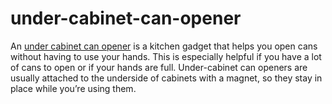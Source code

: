 # under-cabinet-can-opener
An [under cabinet can opener](https://ovenadventure.com/best-under-cabinet-can-openers/) is a kitchen gadget that helps you open cans without having to use your hands. This is especially helpful if you have a lot of cans to open or if your hands are full. Under-cabinet can openers are usually attached to the underside of cabinets with a magnet, so they stay in place while you’re using them.

